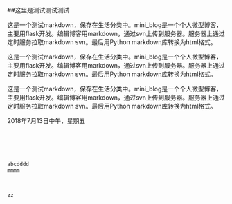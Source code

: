 <!-- title:{标题测试} -->
<!-- label:{测试} -->
<!-- date:{2018/7/13} -->
<!-- desc:{这是一个测试markdown，保存在生活分类中。mini_blog是一个个人微型博客，主要用flask开发。编辑博客用markdown，通过svn上传到服务器。服务器上通过定时服务拉取markdown svn。最后用Python markdown库转换为html格式。} -->

##这里是测试测试测试

这是一个测试markdown，保存在生活分类中。mini_blog是一个个人微型博客，主要用flask开发。编辑博客用markdown，通过svn上传到服务器。服务器上通过定时服务拉取markdown svn。最后用Python markdown库转换为html格式。

这是一个测试markdown，保存在生活分类中。mini_blog是一个个人微型博客，主要用flask开发。编辑博客用markdown，通过svn上传到服务器。服务器上通过定时服务拉取markdown svn。最后用Python markdown库转换为html格式。

这是一个测试markdown，保存在生活分类中。mini_blog是一个个人微型博客，主要用flask开发。编辑博客用markdown，通过svn上传到服务器。服务器上通过定时服务拉取markdown svn。最后用Python markdown库转换为html格式。

2018年7月13日中午，星期五

```markdown





abcdddd
mmmm



zz

```